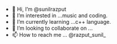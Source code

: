 - 👋 Hi, I’m @sunilrazput
- 👀 I’m interested in ...music and coding.
- 🌱 I’m currently learning ...c++ language.
- 💞️ I’m looking to collaborate on ...
- 📫 How to reach me ... @razput_sunil_

<!---
sunilrazput/sunilrazput is a ✨ special ✨ repository because its `README.md` (this file) appears on your GitHub profile.
You can click the Preview link to take a look at your changes.
--->
